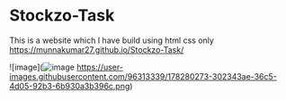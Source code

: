 # Stockzo-Task
This is a website which I have build using html css only
https://munnakumar27.github.io/Stockzo-Task/

![image](![image](https://user-images.githubusercontent.com/96313339/178280335-15f30b7b-0137-4ba1-88ad-aeac81bfe15e.png)
https://user-images.githubusercontent.com/96313339/178280273-302343ae-36c5-4d05-92b3-6b930a3b396c.png)

